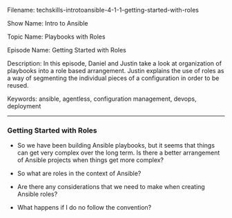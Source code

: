 Filename: techskills-introtoansible-4-1-1-getting-started-with-roles

Show Name: Intro to Ansible

Topic Name: Playbooks with Roles

Episode Name: Getting Started with Roles

Description: 
In this episode, Daniel and Justin take a look at organization of playbooks into a role based arrangement. Justin explains the use of roles as a way of segmenting the individual pieces of a configuration in order to be reused.

Keywords: ansible, agentless, configuration management,
			devops, deployment

---

### Getting Started with Roles
+ So we have been building Ansible playbooks, but it seems that things can get very complex over the long term. Is there a better arrangement of Ansible projects when things get more complex?

+ So what are roles in the context of Ansible?

+ Are there any considerations that we need to make when creating Ansible roles?

+ What happens if I do no follow the convention?


